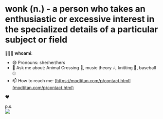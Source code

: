 # wonk (n.) - a person who takes an enthusiastic or excessive interest in the specialized details of a particular subject or field
<!--
**smashism/smashism** is a ✨ _special_ ✨ repository because its `README.md` (this file) appears on your GitHub profile.

Here are some ideas to get you started:
-->
👩🏻‍💻 **whoami:**<br />
- 😄 Pronouns: she/her/hers
- 💬 Ask me about: Animal Crossing 🌱, music theory 🎶, knitting 🧶, baseball ⚾️
- 📫 How to reach me: [https://modtitan.com/p/contact.html](modtitan.com/p/contact.html)

❤️

p.s.<br />
![](https://camo.githubusercontent.com/27b2f81edfc668a7d8b7b1814f1d54ce0c2fc67e04a2abdf9a6de696f8fbb8d1/68747470733a2f2f6d656469612e67697068792e636f6d2f6d656469612f49617a644156317a6a6147624261475067462f67697068792e676966)
